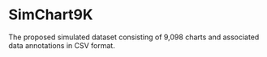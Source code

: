 # SimChart9K
The proposed simulated dataset consisting of 9,098 charts and associated data annotations in CSV format.
